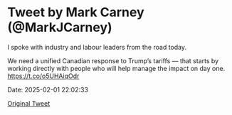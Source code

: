 # Tweet by Mark Carney (@MarkJCarney)

I spoke with industry and labour leaders from the road today.

We need a unified Canadian response to Trump’s tariffs — that starts by working directly with people who will help manage the impact on day one. https://t.co/o5UHAiqOdr

Date: 2025-02-01 22:02:33

[Original Tweet](https://x.com/MarkJCarney/status/1885811000663802288)

